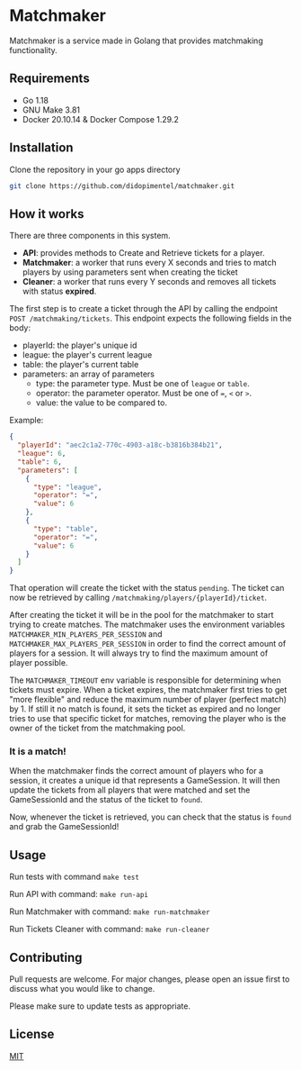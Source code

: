 # Matchmaker

Matchmaker is a service made in Golang that provides matchmaking functionality.

## Requirements

- Go 1.18
- GNU Make 3.81
- Docker 20.10.14 & Docker Compose 1.29.2

## Installation

Clone the repository in your go apps directory
```bash
git clone https://github.com/didopimentel/matchmaker.git
```

## How it works

There are three components in this system.
- **API**: provides methods to Create and Retrieve tickets for a player.
- **Matchmaker**: a worker that runs every X seconds and tries to match players by using parameters sent when creating the ticket
- **Cleaner**: a worker that runs every Y seconds and removes all tickets with status **expired**.

The first step is to create a ticket through the API by calling the endpoint `POST /matchmaking/tickets`. This endpoint 
expects the following fields in the body:
- playerId: the player's unique id
- league: the player's current league
- table: the player's current table
- parameters: an array of parameters
  - type: the parameter type. Must be one of `league` or `table`.
  - operator: the parameter operator. Must be one of `=`, `<` or `>`.
  - value: the value to be compared to.

Example:

```json
{
  "playerId": "aec2c1a2-770c-4903-a18c-b3816b384b21",          
  "league": 6,               
  "table": 6,
  "parameters": [
    {
      "type": "league",
      "operator": "=",
      "value": 6
    },
    {
      "type": "table",
      "operator": "=",
      "value": 6
    }
  ]
}
```

That operation will create the ticket with the status `pending`. The ticket can now be retrieved by calling `/matchmaking/players/{playerId}/ticket`.

After creating the ticket it will be in the pool for the matchmaker to start trying to create matches. The
 matchmaker uses the environment variables `MATCHMAKER_MIN_PLAYERS_PER_SESSION` and `MATCHMAKER_MAX_PLAYERS_PER_SESSION`
in order to find the correct amount of players for a session. It will always try to find the maximum amount of player possible.

The `MATCHMAKER_TIMEOUT` env variable is responsible for determining when tickets must expire. When a ticket expires,
the matchmaker first tries to get "more flexible" and reduce the maximum number of player (perfect match) by 1. If still it no match
is found, it sets the ticket as expired and no longer tries to use that specific ticket for matches, removing the player who is the
owner of the ticket from the matchmaking pool.

### It is a match!

When the matchmaker finds the correct amount of players who for a session, it creates a unique id that represents a GameSession. It will
then update the tickets from all players that were matched and set the GameSessionId and the status of the ticket to `found`.

Now, whenever the ticket is retrieved, you can check that the status is `found` and grab the GameSessionId!

## Usage

Run tests with command `make test`

Run API with command: `make run-api`

Run Matchmaker with command: `make run-matchmaker`

Run Tickets Cleaner with command: `make run-cleaner`


## Contributing
Pull requests are welcome. For major changes, please open an issue first to discuss what you would like to change.

Please make sure to update tests as appropriate.

## License
[MIT](https://choosealicense.com/licenses/mit/)